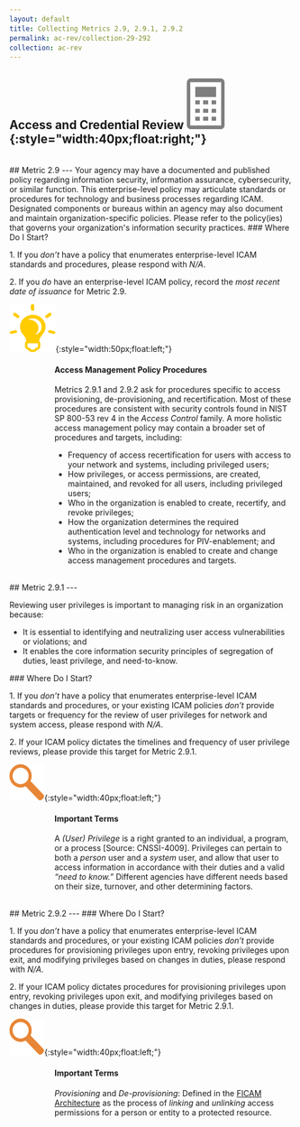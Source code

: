 ```yaml
---
layout: default
title: Collecting Metrics 2.9, 2.9.1, 2.9.2
permalink: ac-rev/collection-29-292
collection: ac-rev
---
```

## Access and Credential Review ![calc logo](../img/calc.png){:style="width:40px;float:right;"}
<br>
## Metric 2.9
---
Your agency may have a documented and published policy regarding information security, information assurance, cybersecurity, or similar function. This enterprise-level policy may articulate standards or procedures for technology and business processes regarding ICAM. Designated components or bureaus within an agency may also document and maintain organization-specific policies. Please refer to the policy(ies) that governs your organization's information security practices.
### Where Do I Start?
<p>
1. If you <i>don’t</i> have a policy that enumerates enterprise-level ICAM standards and procedures, please respond with <i>N/A</i>.</p>
<p>
2.	If you <i>do</i> have an enterprise-level ICAM policy, record the <i>most recent date of issuance</i> for Metric 2.9.</p>

![aha  logo](../img/aha.png){:style="width:50px;float:left;"}
  <div class="usa-alert">
  <div class="usa-alert-text">
<p class="usa-alert-text"><H4>Access Management Policy Procedures</H4></p>
<p>
Metrics 2.9.1 and 2.9.2 ask for procedures specific to access provisioning, de-provisioning, and recertification. Most of these procedures are consistent with security controls found in NIST SP 800-53 rev 4 in the <i>Access Control</i> family. A more holistic access management policy may contain a broader set of procedures and targets, including: </p>
<ul>
<li>Frequency of access recertification for users with access to your network and systems, including privileged users;</li>
<li>How privileges, or access permissions, are created, maintained, and revoked for all users, including privileged users;</li>
<li>Who in the organization is enabled to create, recertify, and revoke privileges; </li>
<li>How the organization determines the required authentication level and technology for networks and systems, including procedures for PIV-enablement; and</li>
<li>Who in the organization is enabled to create and change access management procedures and targets.</li>
</ul>
</div>
</div>
<br>
## Metric 2.9.1
---
<p>
Reviewing user privileges is important to managing risk in an organization because:</p>
<ul>
<li>It is essential to identifying and neutralizing user access vulnerabilities or violations; and</li>
<li>It enables the core information security principles of segregation of duties, least privilege, and need-to-know.</li></ul>
### Where Do I Start?
<p>
1. If you <i>don’t</i> have a policy that enumerates enterprise-level ICAM standards and procedures, or your existing ICAM policies <i>don’t</i> provide targets or frequency for the review of user privileges for network and system access, please respond with <i>N/A</i>.</p>
<p>
2. If your ICAM policy dictates the timelines and frequency of user privilege reviews, please provide this target for Metric 2.9.1. </p>

![focus  logo](../img/focus.png){:style="width:40px;float:left;"}
<style>
div .usa-alert-text {
padding-left: 5rem;
vertical-align: top; }
  </style>
  <div class="usa-alert">
  <div class="usa-alert-text">
<p class="usa-alert-text"><H4>Important Terms</H4></p>
<p>
A <i>(User) Privilege</i> is a right granted to an individual, a program, or a process [Source: CNSSI-4009]. Privileges can pertain to both a <i>person</i> user and a <i>system</i> user, and allow that user to access information in accordance with their duties and a valid <i>“need to know.”</i> Different agencies have different needs based on their size, turnover, and other determining factors.
</p>
</div>
</div>
<br>
## Metric 2.9.2
---
### Where Do I Start?
<p>
1.	If you <i>don’t</i> have a policy that enumerates enterprise-level ICAM standards and procedures, or your existing ICAM policies <i>don’t</i> provide procedures for provisioning privileges upon entry, revoking privileges upon exit, and modifying privileges based on changes in duties, please respond with <i>N/A</i>.</p>
<p>
2.	If your ICAM policy dictates procedures for provisioning privileges upon entry, revoking privileges upon exit, and modifying privileges based on changes in duties, please provide this target for Metric 2.9.1.</p>

![focus  logo](../img/focus.png){:style="width:40px;float:left;"}
<style>
div .usa-alert-text {
padding-left: 5rem;
vertical-align: top; }
  </style>
  <div class="usa-alert">
  <div class="usa-alert-text">
<p class="usa-alert-text"><H4>Important Terms</H4></p>
<p>
<i>Provisioning</i> and <i>De-provisioning</i>: Defined in the <a href="https://arch.idmanagement.gov/">FICAM Architecture</a> as the process of <i>linking</i> and <i>unlinking</i> access permissions for a person or entity to a protected resource.</p>
</div>
</div>

